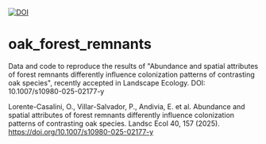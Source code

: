 [![DOI](https://zenodo.org/badge/1020965905.svg)](https://doi.org/10.5281/zenodo.15986931)

# oak_forest_remnants

Data and code to reproduce the results of "Abundance and spatial attributes of forest remnants differently influence colonization patterns of contrasting oak species", recently accepted in Landscape Ecology. DOI: 10.1007/s10980-025-02177-y

Lorente-Casalini, O., Villar-Salvador, P., Andivia, E. et al. Abundance and spatial attributes of forest remnants differently influence colonization patterns of contrasting oak species. Landsc Ecol 40, 157 (2025). https://doi.org/10.1007/s10980-025-02177-y
